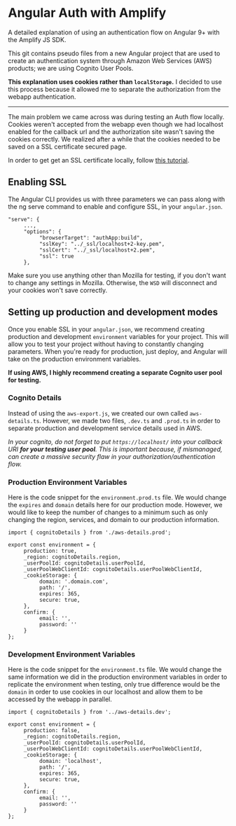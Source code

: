 # Angular Auth with Amplify
A detailed explanation of using an authentication flow on Angular 9+ with the Amplify JS SDK.

This git contains pseudo files from a new Angular project that are used to create an authentication system through Amazon Web Services (AWS) products; we are using Cognito User Pools. 

**This explanation uses cookies rather than `localStorage`.** I decided to use this process because it allowed me to separate the authorization from the webapp authentication.  

--------

The main problem we came across was during testing an Auth flow locally. Cookies weren't accepted from the webapp even though we had localhost enabled for the callback url and the authorization site wasn't saving the cookies correctly. We realized after a while that the cookies needed to be saved on a SSL certificate secured page.

In order to get get an SSL certificate locally, follow [this tutorial](https://gist.github.com/cecilemuller/9492b848eb8fe46d462abeb26656c4f8).

## Enabling SSL
The Angular CLI provides us with three parameters we can pass along with the ng serve command to enable and configure SSL, in your `angular.json`.
```
"serve": {
     ...,
     "options": {
          "browserTarget": "authApp:build",
          "sslKey": "../_ssl/localhost+2-key.pem",
          "sslCert": "../_ssl/localhost+2.pem",
          "ssl": true
     },
```
Make sure you use anything other than Mozilla for testing, if you don't want to change any settings in Mozilla. Otherwise, the `WSD` will disconnect and your cookies won't save correctly.

## Setting up production and development modes
Once you enable SSL in your `angular.json`, we recommend creating production and development `environment` variables for your project. This will allow you to test your project without having to constantly changing parameters. When you're ready for production, just deploy, and Angular will take on the production environment variables.

**If using AWS, I highly recommend creating a separate Cognito user pool for testing.**

### Cognito Details
Instead of using the `aws-export.js`, we created our own called `aws-details.ts`. However, we made two files, `.dev.ts` and `.prod.ts` in order to separate production and development service details used in AWS.

*In your cognito, do not forget to put `https://localhost/` into your callback URI **for your testing user pool**. This is important because, if mismanaged, can create a massive security flaw in your authorization/authentication flow.*

### Production Environment Variables
Here is the code snippet for the `environment.prod.ts` file. We would change the `expires` and `domain` details here for our production mode. However, we would like to keep the number of changes to a minimum such as only changing the region, services, and domain to our production information.
```
import { cognitoDetails } from './aws-details.prod';

export const environment = {
     production: true,
     _region: cognitoDetails.region,
     _userPoolId: cognitoDetails.userPoolId,
     _userPoolWebClientId: cognitoDetails.userPoolWebClientId,
     _cookieStorage: {
          domain: '.domain.com',
          path: '/',
          expires: 365,
          secure: true,
     },
     confirm: {
          email: '',
          password: ''
     }
};
```

### Development Environment Variables
Here is the code snippet for the `environment.ts` file. We would change the same information we did in the production environment variables in order to replicate the environment when testing, only true difference would be the `domain` in order to use cookies in our localhost and allow them to be accessed by the webapp in parallel.
```
import { cognitoDetails } from '../aws-details.dev';

export const environment = {
     production: false,
     _region: cognitoDetails.region,
     _userPoolId: cognitoDetails.userPoolId,
     _userPoolWebClientId: cognitoDetails.userPoolWebClientId,
     _cookieStorage: {
          domain: 'localhost',
          path: '/',
          expires: 365,
          secure: true,
     },
     confirm: {
          email: '',
          password: ''
     }
};
```
